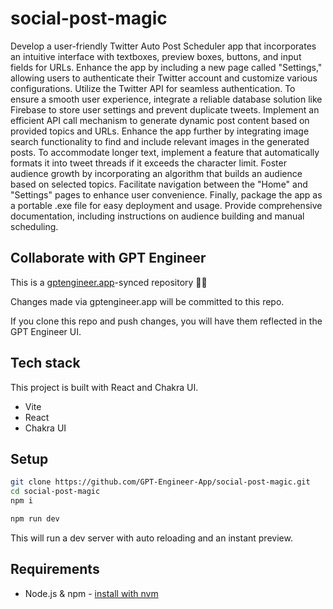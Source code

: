 # social-post-magic


Develop a user-friendly Twitter Auto Post Scheduler app that incorporates an intuitive interface with textboxes, preview boxes, buttons, and input fields for URLs. Enhance the app by including a new page called "Settings," allowing users to authenticate their Twitter account and customize various configurations. Utilize the Twitter API for seamless authentication. To ensure a smooth user experience, integrate a reliable database solution like Firebase to store user settings and prevent duplicate tweets. Implement an efficient API call mechanism to generate dynamic post content based on provided topics and URLs. Enhance the app further by integrating image search functionality to find and include relevant images in the generated posts. To accommodate longer text, implement a feature that automatically formats it into tweet threads if it exceeds the character limit. Foster audience growth by incorporating an algorithm that builds an audience based on selected topics. Facilitate navigation between the "Home" and "Settings" pages to enhance user convenience. Finally, package the app as a portable .exe file for easy deployment and usage. Provide comprehensive documentation, including instructions on audience building and manual scheduling.

## Collaborate with GPT Engineer

This is a [gptengineer.app](https://gptengineer.app)-synced repository 🌟🤖

Changes made via gptengineer.app will be committed to this repo.

If you clone this repo and push changes, you will have them reflected in the GPT Engineer UI.

## Tech stack

This project is built with React and Chakra UI.

- Vite
- React
- Chakra UI

## Setup

```sh
git clone https://github.com/GPT-Engineer-App/social-post-magic.git
cd social-post-magic
npm i
```

```sh
npm run dev
```

This will run a dev server with auto reloading and an instant preview.

## Requirements

- Node.js & npm - [install with nvm](https://github.com/nvm-sh/nvm#installing-and-updating)
